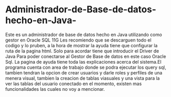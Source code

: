 # Administrador-de-Base-de-datos-hecho-en-Java-
Este es un administrador de base de datos hecho en Java utilizando como gestor en Oracle SQL 11G
Les recomiendo que se descarguen  todo el codigo y lo pruben, a la hora de mostrar la ayuda tiene que configurar la ruta de la pagina html. 
Solo para acordar tiene que introducir el Driver de Java Para poder conectarse al Gestor de Base de datos en este caso Oracle Sql.
La pagina de ayuda tiene toda las explicaciones acerca del sistema.El programa cuenta con area de trabajo donde se podra ejecutar los query sql, tambien tendran la opcion de crear usuarios y darle roles y perfiles de una menera visual, tambien la creacion de tablas viasuales y  una vista para la  ver las tablas del usuario conectado en el momento, existen mas funcionalidades las cuales no voy a mencionar.
